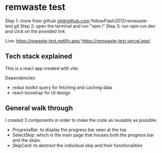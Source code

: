 # remwaste test

Step 1: clone from github git@github.com:YellowFlash2012/remwaste-test.git
Step 2: open the terminal and run "npm i"
Step 3: run npm run dev and click on the provided link

Live: https://rewaste-test.netlify.app/
https://remwaste-test.vercel.app/

## Tech stack explained
This is a react app created with vite.

Dependencies:
- redux toolkit query for fetching and caching data
- react-boostrap for UI design

## General walk through
I created 3 components in order to make the code as reusable as possible.
- ProgressBar: to display the progress bar seen at the top
- SelectSkip: which is the main page that houses both the progress bar and the skips.
- SkipCard: to abstract the individual skip and their functionalities

